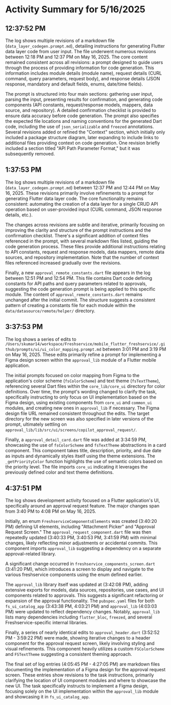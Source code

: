 # Activity Summary for 5/16/2025

## 12:37:52 PM
The log shows multiple revisions of a markdown file (`data_layer_codegen.prompt.md`), detailing instructions for generating Flutter data layer code from user input.  The file underwent numerous revisions between 12:18 PM and 12:37 PM on May 16, 2025.  The core content remained consistent across all revisions:  a prompt designed to guide users through the process of providing information for code generation. This information includes module details (module name), request details (CURL command, query parameters, request body), and response details (JSON response, mandatory and default fields, enums, date/time fields).

The prompt is structured into four main sections: gathering user input, parsing the input, presenting results for confirmation, and generating code components (API constants, request/response models, mappers, data source, and repository).  A detailed confirmation checklist is provided to ensure data accuracy before code generation.  The prompt also specifies the expected file locations and naming conventions for the generated Dart code, including the use of `json_serializable` and `freezed` annotations.  Several revisions added or refined the "Context" section, which initially only included a package structure diagram, later expanding to include links to additional files providing context on code generation.  One revision briefly included  a section titled "API Path Parameter Format,"  but it was subsequently removed.


## 1:37:53 PM
The log shows multiple revisions of a markdown file (`data_layer_codegen.prompt.md`) between 12:37 PM and 12:44 PM on May 16, 2025.  These revisions primarily involve refinements to a prompt for generating Flutter data layer code.  The core functionality remains consistent:  automating the creation of a data layer for a single CRUD API operation based on user-provided input (CURL command, JSON response details, etc.).

The changes across revisions are subtle and iterative, primarily focusing on improving the clarity and structure of the prompt instructions and the confirmation checklist.  There's a significant addition of context files referenced in the prompt,  with several markdown files listed, guiding the code generation process.  These files provide additional instructions relating to API constants, request and response models, data mappers, remote data sources, and repository implementation.  Note that the number of context files referenced increased gradually over the revisions.

Finally, a new `approval_remote_constants.dart` file appears in the log between 12:51 PM and 12:54 PM. This file contains Dart code defining constants for API paths and query parameters related to approvals, suggesting the code generation prompt is being applied to this specific module.  The content of `approval_remote_constants.dart` remains unchanged after the initial commit.  The structure suggests a consistent pattern of creating a constants file for each module within the `data/datasource/remote/helper/` directory.


## 3:37:53 PM
The log shows a series of edits to `/Users/skumar14/workspace/Freshservice/mobile_flutter_freshservice/.github/prompts/ui/ui_color_mapping.prompt.md`  between 3:01 PM and 3:19 PM on May 16, 2025.  These edits primarily refine a prompt for implementing a Figma design screen within the `approval_lib` module of a Flutter mobile application.

The initial prompts focused on color mapping from Figma to the application's color scheme (`fsColorScheme`) and text theme (`fsTextTheme`), referencing several Dart files within the `core_lib/core_ui` directory for color definitions.  Over time, the prompt's wording changed to clarify the task, specifically instructing to only focus on UI implementation based on the Figma design,  using existing components from `core_ui` and `common_ui` modules, and creating new ones in `approval_lib` if necessary. The Figma design file URL remained consistent throughout the edits.  The target directory for the new screen was also specified in later versions of the prompt, ultimately settling on  `approval_lib/lib/src/ui/screens/copilot_approval_request/`.

Finally, a `approval_detail_card.dart` file was added at 3:34:59 PM, showcasing the use of `fsColorScheme` and `fsTextTheme` abstractions in a card component. This component takes title, description, priority, and due date as inputs and dynamically styles itself using the theme extensions.  The `_getPriorityColor` function highlights the use of semantic colors based on the priority level.  The file imports `core_ui` indicating it leverages the previously defined color and text theme definitions.


## 4:37:51 PM
The log shows development activity focused on a Flutter application's UI, specifically around an approval request feature.  The major changes span from 3:40 PM to 4:08 PM on May 16, 2025.

Initially, an enum `FreshserviceComponentsElements` was created (3:40:20 PM) defining UI elements, including "Attachment Picker" and "Approval Request Screen."  The `approval_request_component.dart` file was then repeatedly updated (3:40:33 PM, 3:40:53 PM, 3:41:59 PM) with minimal changes, likely reflecting minor adjustments or accidental commits.  This component imports `approval_lib` suggesting a dependency on a separate approval-related library.

A significant change occurred in `freshservice_components_screen.dart` (3:41:20 PM), which introduces a screen to display and navigate to the various freshservice components using the enum defined earlier.

The `approval_lib` library itself was updated at (3:42:08 PM), adding extensive exports for models, data sources, repositories, use cases, and UI components related to approvals.  This suggests a significant refactoring or expansion of the approval functionality.  The `pubspec.yaml` files for both `fs_ui_catalog_app` (3:43:38 PM, 4:03:21 PM) and `approval_lib` (4:03:03 PM) were updated to reflect dependency changes. Notably, `approval_lib` lists many dependencies including `flutter_bloc`, `freezed`, and several Freshservice-specific internal libraries.

Finally, a series of nearly identical edits to `approval_header.dart` (3:52:52 PM - 3:59:22 PM) were made, showing iterative changes to a header component for the approval request screen, likely involving styling and visual refinements.  This component heavily utilizes a custom `FSColorScheme` and `FSTextTheme` suggesting a consistent theming approach.

The final set of log entries (4:05:45 PM - 4:27:05 PM) are markdown files documenting the implementation of a Figma design for the approval request screen.  These entries show revisions to the task instructions, primarily clarifying the location of UI component modules and where to showcase the new UI.  The task specifically instructs to implement a Figma design, focusing solely on the UI implementation within the `approval_lib` module and showcasing it in `fs_ui_catalog_app`.
